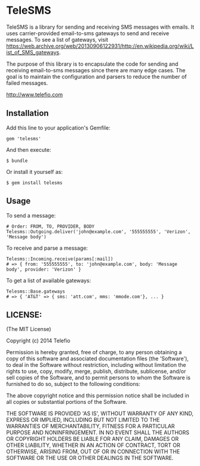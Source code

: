 # TeleSMS

TeleSMS is a library for sending and receiving SMS messages with emails.
It uses carrier-provided email-to-sms gateways to send and receive messages.
To see a list of gateways, visit https://web.archive.org/web/20130906122931/http://en.wikipedia.org/wiki/List_of_SMS_gateways.

The purpose of this library is to encapsulate the code for sending and receiving 
email-to-sms messages since there are many edge cases. The goal is to maintain
the configuration and parsers to reduce the number of failed messages.

http://www.telefio.com

## Installation

Add this line to your application's Gemfile:

    gem 'telesms'

And then execute:

    $ bundle

Or install it yourself as:

    $ gem install telesms

## Usage

To send a message:

    # Order: FROM, TO, PROVIDER, BODY
    Telesms::Outgoing.deliver('john@example.com', '555555555', 'Verizon', 'Message body')

To receive and parse a message:

    Telesms::Incoming.receive(params[:mail])
    # => { from: '555555555', to: 'john@example.com', body: 'Message body', provider: 'Verizon' }

To get a list of available gateways:

    Telesms::Base.gateways
    # => { 'AT&T' => { sms: 'att.com', mms: 'mmode.com'}, ... }

## LICENSE:

(The MIT License)

Copyright (c) 2014 Telefio

Permission is hereby granted, free of charge, to any person obtaining
a copy of this software and associated documentation files (the
'Software'), to deal in the Software without restriction, including
without limitation the rights to use, copy, modify, merge, publish,
distribute, sublicense, and/or sell copies of the Software, and to
permit persons to whom the Software is furnished to do so, subject to
the following conditions:

The above copyright notice and this permission notice shall be
included in all copies or substantial portions of the Software.

THE SOFTWARE IS PROVIDED 'AS IS', WITHOUT WARRANTY OF ANY KIND,
EXPRESS OR IMPLIED, INCLUDING BUT NOT LIMITED TO THE WARRANTIES OF
MERCHANTABILITY, FITNESS FOR A PARTICULAR PURPOSE AND NONINFRINGEMENT.
IN NO EVENT SHALL THE AUTHORS OR COPYRIGHT HOLDERS BE LIABLE FOR ANY
CLAIM, DAMAGES OR OTHER LIABILITY, WHETHER IN AN ACTION OF CONTRACT,
TORT OR OTHERWISE, ARISING FROM, OUT OF OR IN CONNECTION WITH THE
SOFTWARE OR THE USE OR OTHER DEALINGS IN THE SOFTWARE.
